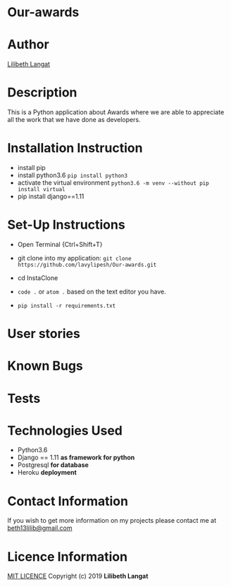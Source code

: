 # Our-awards

# Author
[Lilibeth Langat](https://github.com/lavylipesh/Our-Awards)
# Description
This is a Python application about Awards where we are able to appreciate all the work that we have done as developers. 


# Installation Instruction
* install pip
* install python3.6 ```pip install python3```
* activate the virtual environment ```python3.6 -m venv --without pip install virtual```
* pip install django==1.11

# Set-Up Instructions
* Open Terminal {Ctrl+Shift+T}

* git clone into my application: ```git clone https://github.com/lavylipesh/Our-awards.git```


* cd InstaClone

* ```code .``` or ```atom .``` based on the text editor you have.
* ```pip install -r requirements.txt```

# User stories


# Known Bugs


# Tests


# Technologies Used
* Python3.6
* Django == 1.11 **as framework for python**
* Postgresql **for database**
* Heroku **deployment**

# Contact Information
If you wish to get more information on my projects please contact me at beth13lilib@gmail.com

# Licence Information
[MIT LICENCE](https://github.com/lavylipesh/InstaClone/blob/master/LICENSE)
Copyright (c) 2019 **Lilibeth Langat**